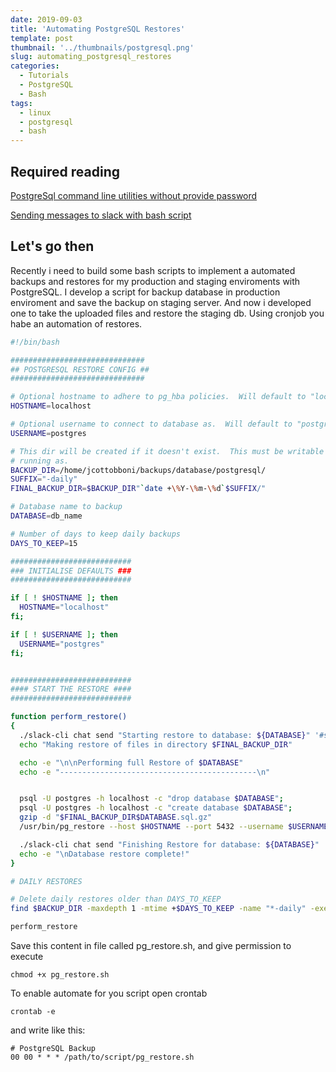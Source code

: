 ```yaml
---
date: 2019-09-03
title: 'Automating PostgreSQL Restores'
template: post
thumbnail: '../thumbnails/postgresql.png'
slug: automating_postgresql_restores
categories:
  - Tutorials
  - PostgreSQL
  - Bash
tags:
  - linux
  - postgresql
  - bash
---
```



## Required reading
[PostgreSql command line utilities without provide password](https://joaocarlos.dev/postgresql-command-line-utilities-without-provide-password/)

[Sending messages to slack with bash script](https://joaocarlos.dev/sending-messages-to-slack-with-bash-scripts/)

## Let's go then
Recently i need to build some bash scripts to implement a automated backups and restores for my production and staging enviroments with PostgreSQL. I develop a script for backup database in production enviroment and save the backup on staging server.
And now i developed one to take the uploaded files and restore the staging db.
Using cronjob you habe an automation of restores.


```bash
#!/bin/bash

##############################
## POSTGRESQL RESTORE CONFIG ##
##############################

# Optional hostname to adhere to pg_hba policies.  Will default to "localhost" if none specified.
HOSTNAME=localhost

# Optional username to connect to database as.  Will default to "postgres" if none specified.
USERNAME=postgres

# This dir will be created if it doesn't exist.  This must be writable by the user the script is
# running as.
BACKUP_DIR=/home/jcottobboni/backups/database/postgresql/
SUFFIX="-daily"
FINAL_BACKUP_DIR=$BACKUP_DIR"`date +\%Y-\%m-\%d`$SUFFIX/"

# Database name to backup
DATABASE=db_name

# Number of days to keep daily backups
DAYS_TO_KEEP=15

###########################
### INITIALISE DEFAULTS ###
###########################

if [ ! $HOSTNAME ]; then
  HOSTNAME="localhost"
fi;

if [ ! $USERNAME ]; then
  USERNAME="postgres"
fi;


###########################
#### START THE RESTORE ####
###########################

function perform_restore()
{
  ./slack-cli chat send "Starting restore to database: ${DATABASE}" '#slack-channel-name'
  echo "Making restore of files in directory $FINAL_BACKUP_DIR"

  echo -e "\n\nPerforming full Restore of $DATABASE"
  echo -e "--------------------------------------------\n"


  psql -U postgres -h localhost -c "drop database $DATABASE";
  psql -U postgres -h localhost -c "create database $DATABASE";
  gzip -d "$FINAL_BACKUP_DIR$DATABASE.sql.gz"
  /usr/bin/pg_restore --host $HOSTNAME --port 5432 --username $USERNAME --dbname $DATABASE "$FINAL_BACKUP_DIR$DATABASE.sql.gz"

  ./slack-cli chat send "Finishing Restore for database: ${DATABASE}" '#slack-channel-name'
  echo -e "\nDatabase restore complete!"
}

# DAILY RESTORES

# Delete daily restores older than DAYS_TO_KEEP
find $BACKUP_DIR -maxdepth 1 -mtime +$DAYS_TO_KEEP -name "*-daily" -exec rm -rf '{}' ';'

perform_restore

```
Save this content in file called pg_restore.sh, and give permission to execute


```terminal
chmod +x pg_restore.sh
```

To enable automate for you script open crontab

```terminal
crontab -e
```

and write like this:

```terminal
# PostgreSQL Backup
00 00 * * * /path/to/script/pg_restore.sh
```

